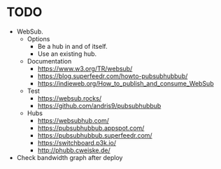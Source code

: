 # TODO

- WebSub.
  - Options
    - Be a hub in and of itself.
    - Use an existing hub.
  - Documentation
    - https://www.w3.org/TR/websub/
    - https://blog.superfeedr.com/howto-pubsubhubbub/
    - https://indieweb.org/How_to_publish_and_consume_WebSub
  - Test
    - https://websub.rocks/
    - https://github.com/andris9/pubsubhubbub
  - Hubs
    - https://websubhub.com/
    - https://pubsubhubbub.appspot.com/
    - https://pubsubhubbub.superfeedr.com/
    - https://switchboard.p3k.io/
    - http://phubb.cweiske.de/
- Check bandwidth graph after deploy
